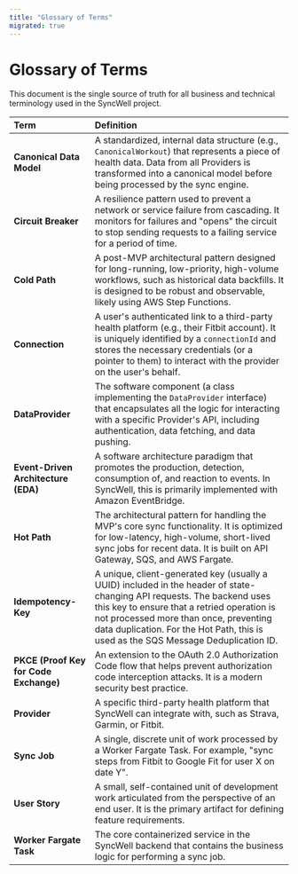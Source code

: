 ```yaml
---
title: "Glossary of Terms"
migrated: true
---
```

# Glossary of Terms

This document is the single source of truth for all business and technical terminology used in the SyncWell project.

| Term | Definition |
| :--- | :--- |
| **Canonical Data Model** | A standardized, internal data structure (e.g., `CanonicalWorkout`) that represents a piece of health data. Data from all Providers is transformed into a canonical model before being processed by the sync engine. |
| **Circuit Breaker** | A resilience pattern used to prevent a network or service failure from cascading. It monitors for failures and "opens" the circuit to stop sending requests to a failing service for a period of time. |
| **Cold Path** | A post-MVP architectural pattern designed for long-running, low-priority, high-volume workflows, such as historical data backfills. It is designed to be robust and observable, likely using AWS Step Functions. |
| **Connection** | A user's authenticated link to a third-party health platform (e.g., their Fitbit account). It is uniquely identified by a `connectionId` and stores the necessary credentials (or a pointer to them) to interact with the provider on the user's behalf. |
| **DataProvider** | The software component (a class implementing the `DataProvider` interface) that encapsulates all the logic for interacting with a specific Provider's API, including authentication, data fetching, and data pushing. |
| **Event-Driven Architecture (EDA)** | A software architecture paradigm that promotes the production, detection, consumption of, and reaction to events. In SyncWell, this is primarily implemented with Amazon EventBridge. |
| **Hot Path** | The architectural pattern for handling the MVP's core sync functionality. It is optimized for low-latency, high-volume, short-lived sync jobs for recent data. It is built on API Gateway, SQS, and AWS Fargate. |
| **Idempotency-Key** | A unique, client-generated key (usually a UUID) included in the header of state-changing API requests. The backend uses this key to ensure that a retried operation is not processed more than once, preventing data duplication. For the Hot Path, this is used as the SQS Message Deduplication ID. |
| **PKCE (Proof Key for Code Exchange)** | An extension to the OAuth 2.0 Authorization Code flow that helps prevent authorization code interception attacks. It is a modern security best practice. |
| **Provider** | A specific third-party health platform that SyncWell can integrate with, such as Strava, Garmin, or Fitbit. |
| **Sync Job** | A single, discrete unit of work processed by a Worker Fargate Task. For example, "sync steps from Fitbit to Google Fit for user X on date Y". |
| **User Story** | A small, self-contained unit of development work articulated from the perspective of an end user. It is the primary artifact for defining feature requirements. |
| **Worker Fargate Task** | The core containerized service in the SyncWell backend that contains the business logic for performing a sync job. |
